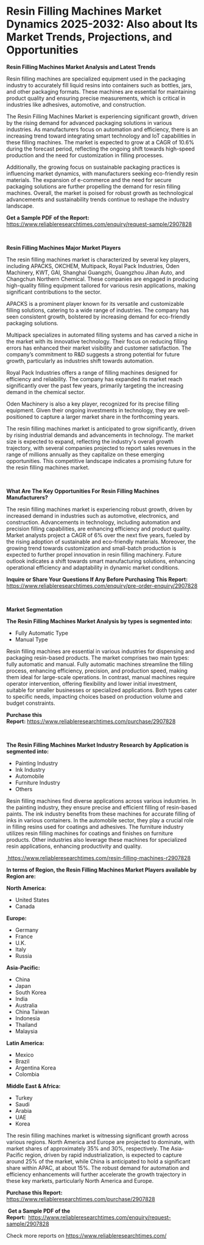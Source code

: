 <p><h1>Resin Filling Machines Market Dynamics 2025-2032: Also about Its Market Trends, Projections, and Opportunities</h1></p><p><strong>Resin Filling Machines Market Analysis and Latest Trends</strong></p>
<p><p>Resin filling machines are specialized equipment used in the packaging industry to accurately fill liquid resins into containers such as bottles, jars, and other packaging formats. These machines are essential for maintaining product quality and ensuring precise measurements, which is critical in industries like adhesives, automotive, and construction.</p><p>The Resin Filling Machines Market is experiencing significant growth, driven by the rising demand for advanced packaging solutions in various industries. As manufacturers focus on automation and efficiency, there is an increasing trend toward integrating smart technology and IoT capabilities in these filling machines. The market is expected to grow at a CAGR of 10.6% during the forecast period, reflecting the ongoing shift towards high-speed production and the need for customization in filling processes.</p><p>Additionally, the growing focus on sustainable packaging practices is influencing market dynamics, with manufacturers seeking eco-friendly resin materials. The expansion of e-commerce and the need for secure packaging solutions are further propelling the demand for resin filling machines. Overall, the market is poised for robust growth as technological advancements and sustainability trends continue to reshape the industry landscape.</p></p>
<p><strong>Get a Sample PDF of the Report:&nbsp;</strong> <a href="https://www.reliableresearchtimes.com/enquiry/request-sample/2907828?utm_campaign=2997&utm_medium=2&utm_source=Github&utm_content=ia&utm_term=12032025&utm_id=resin-filling-machines">https://www.reliableresearchtimes.com/enquiry/request-sample/2907828</a></p>
<p>&nbsp;</p>
<p><strong>Resin Filling Machines Major Market Players</strong></p>
<p><p>The resin filling machines market is characterized by several key players, including APACKS, OKCHEM, Multipack, Royal Pack Industries, Oden Machinery, KWT, GAI, Shanghai Guangzhi, Guangzhou Jihan Auto, and Changchun Northern Chemical. These companies are engaged in producing high-quality filling equipment tailored for various resin applications, making significant contributions to the sector.</p><p>APACKS is a prominent player known for its versatile and customizable filling solutions, catering to a wide range of industries. The company has seen consistent growth, bolstered by increasing demand for eco-friendly packaging solutions. </p><p>Multipack specializes in automated filling systems and has carved a niche in the market with its innovative technology. Their focus on reducing filling errors has enhanced their market visibility and customer satisfaction. The company’s commitment to R&D suggests a strong potential for future growth, particularly as industries shift towards automation.</p><p>Royal Pack Industries offers a range of filling machines designed for efficiency and reliability. The company has expanded its market reach significantly over the past few years, primarily targeting the increasing demand in the chemical sector.</p><p>Oden Machinery is also a key player, recognized for its precise filling equipment. Given their ongoing investments in technology, they are well-positioned to capture a larger market share in the forthcoming years.</p><p>The resin filling machines market is anticipated to grow significantly, driven by rising industrial demands and advancements in technology. The market size is expected to expand, reflecting the industry's overall growth trajectory, with several companies projected to report sales revenues in the range of millions annually as they capitalize on these emerging opportunities. This competitive landscape indicates a promising future for the resin filling machines market.</p></p>
<p>&nbsp;</p>
<p><strong>What Are The Key Opportunities For Resin Filling Machines Manufacturers?</strong></p>
<p><p>The resin filling machines market is experiencing robust growth, driven by increased demand in industries such as automotive, electronics, and construction. Advancements in technology, including automation and precision filling capabilities, are enhancing efficiency and product quality. Market analysts project a CAGR of 6% over the next five years, fueled by the rising adoption of sustainable and eco-friendly materials. Moreover, the growing trend towards customization and small-batch production is expected to further propel innovation in resin filling machinery. Future outlook indicates a shift towards smart manufacturing solutions, enhancing operational efficiency and adaptability in dynamic market conditions.</p></p>
<p><strong>Inquire or Share Your Questions If Any Before Purchasing This Report:</strong> <a href="https://www.reliableresearchtimes.com/enquiry/pre-order-enquiry/2907828?utm_campaign=2997&utm_medium=2&utm_source=Github&utm_content=ia&utm_term=12032025&utm_id=resin-filling-machines">https://www.reliableresearchtimes.com/enquiry/pre-order-enquiry/2907828</a></p>
<p>&nbsp;</p>
<p><strong>Market Segmentation</strong></p>
<p><strong>The Resin Filling Machines Market Analysis by types is segmented into:</strong></p>
<p><ul><li>Fully Automatic Type</li><li>Manual Type</li></ul></p>
<p><p>Resin filling machines are essential in various industries for dispensing and packaging resin-based products. The market comprises two main types: fully automatic and manual. Fully automatic machines streamline the filling process, enhancing efficiency, precision, and production speed, making them ideal for large-scale operations. In contrast, manual machines require operator intervention, offering flexibility and lower initial investment, suitable for smaller businesses or specialized applications. Both types cater to specific needs, impacting choices based on production volume and budget constraints.</p></p>
<p><strong>Purchase this Report:&nbsp;</strong><a href="https://www.reliableresearchtimes.com/purchase/2907828?utm_campaign=2997&utm_medium=2&utm_source=Github&utm_content=ia&utm_term=12032025&utm_id=resin-filling-machines">https://www.reliableresearchtimes.com/purchase/2907828</a></p>
<p>&nbsp;</p>
<p><strong>The Resin Filling Machines Market Industry Research by Application is segmented into:</strong></p>
<p><ul><li>Painting Industry</li><li>Ink Industry</li><li>Automobile</li><li>Furniture Industry</li><li>Others</li></ul></p>
<p><p>Resin filling machines find diverse applications across various industries. In the painting industry, they ensure precise and efficient filling of resin-based paints. The ink industry benefits from these machines for accurate filling of inks in various containers. In the automobile sector, they play a crucial role in filling resins used for coatings and adhesives. The furniture industry utilizes resin filling machines for coatings and finishes on furniture products. Other industries also leverage these machines for specialized resin applications, enhancing productivity and quality.</p></p>
<p><a href="https://www.reliableresearchtimes.com/resin-filling-machines-r2907828?utm_campaign=2997&utm_medium=2&utm_source=Github&utm_content=ia&utm_term=12032025&utm_id=resin-filling-machines">&nbsp;https://www.reliableresearchtimes.com/resin-filling-machines-r2907828</a></p>
<p><strong>In terms of Region, the Resin Filling Machines Market Players available by Region are:</strong></p>
<p>
    <p> <strong> North America: </strong>
        <ul>
            <li>United States</li>
            <li>Canada</li>
        </ul>
        </p> 
    <p> <strong> Europe: </strong>
        <ul>
            <li>Germany</li>
            <li>France</li>
            <li>U.K.</li>
            <li>Italy</li>
            <li>Russia</li>
        </ul>
        </p> 
    <p> <strong> Asia-Pacific: </strong>
        <ul>
            <li>China</li>
            <li>Japan</li>
            <li>South Korea</li>
            <li>India</li>
            <li>Australia</li>
            <li>China Taiwan</li>
            <li>Indonesia</li>
            <li>Thailand</li>
            <li>Malaysia</li>
        </ul>
        </p> 
    <p> <strong> Latin America: </strong>
        <ul>
            <li>Mexico</li>
            <li>Brazil</li>
            <li>Argentina Korea</li>
            <li>Colombia</li>
        </ul>
        </p> 
    <p> <strong> Middle East & Africa: </strong>
        <ul>
            <li>Turkey</li>
            <li>Saudi</li>
            <li>Arabia</li>
            <li>UAE</li>
            <li>Korea</li>
        </ul>
    </p>
    </p>
<p><p>The resin filling machines market is witnessing significant growth across various regions. North America and Europe are projected to dominate, with market shares of approximately 35% and 30%, respectively. The Asia-Pacific region, driven by rapid industrialization, is expected to capture around 25% of the market, while China is anticipated to hold a significant share within APAC, at about 15%. The robust demand for automation and efficiency enhancements will further accelerate the growth trajectory in these key markets, particularly North America and Europe.</p></p>
<p><strong>Purchase this Report: </strong><a href="https://www.reliableresearchtimes.com/purchase/2907828?utm_campaign=2997&utm_medium=2&utm_source=Github&utm_content=ia&utm_term=12032025&utm_id=resin-filling-machines">https://www.reliableresearchtimes.com/purchase/2907828</a></p>
<p>&nbsp;<strong>Get a Sample PDF of the Report:&nbsp;&nbsp;</strong><a href="https://www.reliableresearchtimes.com/enquiry/request-sample/2907828?utm_campaign=2997&utm_medium=2&utm_source=Github&utm_content=ia&utm_term=12032025&utm_id=resin-filling-machines">https://www.reliableresearchtimes.com/enquiry/request-sample/2907828</a></p>
<p><strong></strong></p>
<p>Check more reports on <a href="https://www.reliableresearchtimes.com/?utm_campaign=2997&utm_medium=2&utm_source=Github&utm_content=ia&utm_term=12032025&utm_id=resin-filling-machines">https://www.reliableresearchtimes.com/</a></p>
